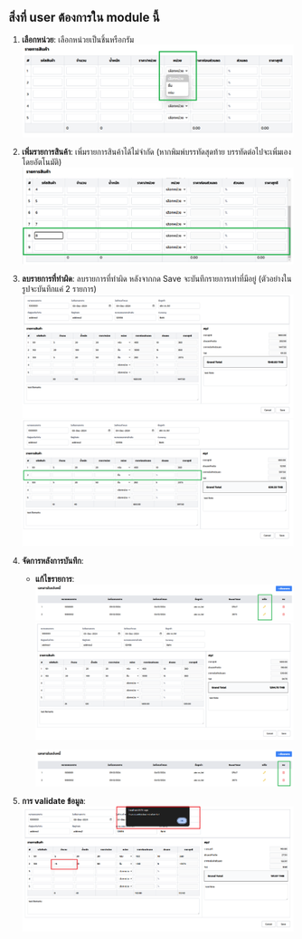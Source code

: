 
## สิ่งที่ user ต้องการใน module นี้

1. **เลือกหน่วย**: เลือกหน่วยเป็นชิ้นหรือกรัม
   ![เลือกหน่วย](./src/assets/unit.png)

2. **เพิ่มรายการสินค้า**: เพิ่มรายการสินค้าได้ไม่จำกัด (หากพิมพ์บรรทัดสุดท้าย บรรทัดต่อไปจะเพิ่มเองโดยอัตโนมัติ)
   ![เพิ่มรายการสินค้า](./src/assets/addRow.png)

3. **ลบรายการที่ทำผิด**: ลบรายการที่ทำผิด หลังจากกด Save จะบันทึกรายการเท่าที่มีอยู่ (ตัวอย่างในรูปจะบันทึกแค่ 2 รายการ)
   ![ลบรายการ](./src/assets/BeforeDel.png)
   ![ลบรายการ](./src/assets//AfterDel.png)

4. **จัดการหลังการบันทึก**:
   - **แก้ไขรายการ**:
     ![ปุ่มแก้ไข](./src/assets/editButton.png)
     ![แก้ไขใบแจ้งหนี้](./src/assets/editInvoice.png)
   
   
     ![ปุ่มลบ](./src/assets/deleteButton.png)

4. **การ validate ข้อมูล**:
   ![ตรวจสอบข้อมูล](./src/assets/validate.png)   
